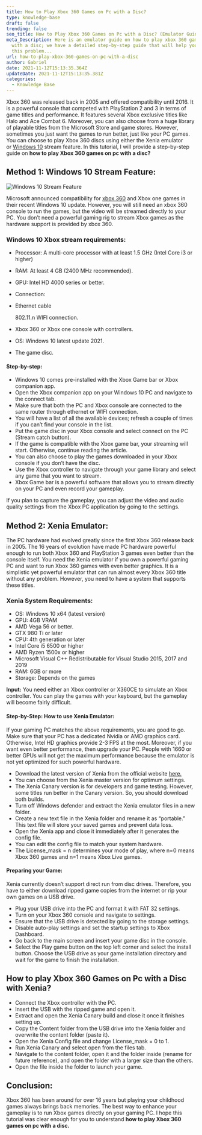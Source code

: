 ```yaml
---
title: How to Play Xbox 360 Games on Pc with a Disc?
type: knowledge-base
draft: false
trending: false
seo_title: How to Play Xbox 360 Games on Pc with a Disc? (Emulator Guide)
meta_Description: Here is an emulator guide on how to play xbox 360 games on pc
  with a disc; we have a detailed step-by-step guide that will help you overcome
  this problem...
url: how-to-play-xbox-360-games-on-pc-with-a-disc
author: Gabriel
date: 2021-11-12T15:13:35.364Z
updateDate: 2021-11-12T15:13:35.381Z
categories:
  - Knowledge Base
---
```

Xbox 360 was released back in 2005 and offered compatibility until 2016. It is a powerful console that competed with PlayStation 2 and 3 in terms of game titles and performance. It features several Xbox exclusive titles like Halo and Ace Combat 6. Moreover, you can also choose from a huge library of playable titles from the Microsoft Store and game stores. However, sometimes you just want the games to run better, just like your PC games. You can choose to play Xbox 360 discs using either the Xenia emulator or [Windows 10](https://www.microsoft.com/en-gb/software-download/windows10) stream feature. In this tutorial, I will provide a step-by-step guide on **how to play Xbox 360 games on pc with a disc?**

## Method 1: Windows 10 Stream Feature:

![Windows 10 Stream Feature](/uploads/windows-10-stream-feature.webp "Windows 10 Stream Feature")

Microsoft announced compatibility for [xbox 360](https://en.wikipedia.org/wiki/Xbox_360) and Xbox one games in their recent Windows 10 update. However, you will still need an xbox 360 console to run the games, but the video will be streamed directly to your PC. You don’t need a powerful gaming rig to stream Xbox games as the hardware support is provided by xbox 360.

### Windows 10 Xbox stream requirements:

* Processor: A multi-core processor with at least 1.5 GHz (Intel Core i3 or higher)
* RAM: At least 4 GB (2400 MHz recommended).
* GPU: Intel HD 4000 series or better.
* Connection:
* Ethernet cable

  802.11.n WIFI connection.
* Xbox 360 or Xbox one console with controllers.
* OS: Windows 10 latest update 2021.
* The game disc.

#### Step-by-step:

* Windows 10 comes pre-installed with the Xbox Game bar or Xbox companion app.
* Open the Xbox companion app on your Windows 10 PC and navigate to the connect tab.
* Make sure that both the PC and Xbox console are connected to the same router through ethernet or WIFI connection.
* You will have a list of all the available devices; refresh a couple of times if you can’t find your console in the list.
* Put the game disc in your Xbox console and select connect on the PC (Stream catch button).
* If the game is compatible with the Xbox game bar, your streaming will start. Otherwise, continue reading the article.
* You can also choose to play the games downloaded in your Xbox console if you don’t have the disc.
* Use the Xbox controller to navigate through your game library and select any game that you want to stream.
* Xbox Game bar is a powerful software that allows you to stream directly on your PC and even record your gameplay.

If you plan to capture the gameplay, you can adjust the video and audio quality settings from the Xbox PC application by going to the settings.

## Method 2: Xenia Emulator:

The PC hardware had evolved greatly since the first Xbox 360 release back in 2005. The 16 years of evolution have made PC hardware powerful enough to run both Xbox 360 and PlayStation 3 games even better than the console itself. You need the Xenia emulator if you own a powerful gaming PC and want to run Xbox 360 games with even better graphics. It is a simplistic yet powerful emulator that can run almost every Xbox 360 title without any problem. However, you need to have a system that supports these titles.

### Xenia System Requirements:

* OS: Windows 10 x64 (latest version)
* GPU: 4GB VRAM
* AMD Vega 56 or better.
* GTX 980 Ti or later
* CPU: 4th generation or later
* Intel Core i5 6500 or higher
* AMD Ryzen 1500x or higher
* Microsoft Visual C++ Redistributable for Visual Studio 2015, 2017 and 2019
* RAM: 6GB or more
* Storage: Depends on the games

**Input:** You need either an Xbox controller or X360CE to simulate an Xbox controller. You can play the games with your keyboard, but the gameplay will become fairly difficult.

#### Step-by-Step: How to use Xenia Emulator:

If your gaming PC matches the above requirements, you are good to go. Make sure that your PC has a dedicated Nvidia or AMD graphics card. Otherwise, Intel HD graphics provide 2-3 FPS at the most. Moreover, if you want even better performance, then upgrade your PC. People with 1660 or better GPUs will not get the maximum performance because the emulator is not yet optimized for such powerful hardware.

* Download the latest version of Xenia from the official website [here.](https://xenia.jp/download/)
* You can choose from the Xenia master version for optimum settings.
* The Xenia Canary version is for developers and game testing. However, some titles run better in the Canary version. So, you should download both builds.
* Turn off Windows defender and extract the Xenia emulator files in a new folder.
* Create a new text file in the Xenia folder and rename it as “portable.” This text file will store your saved games and prevent data loss.
* Open the Xenia app and close it immediately after it generates the config file.
* You can edit the config file to match your system hardware.
* The License_mask = n determines your mode of play, where n=0 means Xbox 360 games and n=1 means Xbox Live games.

#### Preparing your Game:

Xenia currently doesn’t support direct run from disc drives. Therefore, you have to either download ripped game copies from the internet or rip your own games on a USB drive.

* Plug your USB drive into the PC and format it with FAT 32 settings.
* Turn on your Xbox 360 console and navigate to settings.
* Ensure that the USB drive is detected by going to the storage settings.
* Disable auto-play settings and set the startup settings to Xbox Dashboard.
* Go back to the main screen and insert your game disc in the console.
* Select the Play game button on the top left corner and select the install button. Choose the USB drive as your game installation directory and wait for the game to finish the installation.

## How to play Xbox 360 Games on Pc with a Disc with Xenia?

* Connect the Xbox controller with the PC.
* Insert the USB with the ripped game and open it.
* Extract and open the Xenia Canary build and close it once it finishes setting up.
* Copy the Content folder from the USB drive into the Xenia folder and overwrite the content folder (paste it).
* Open the Xenia Config file and change License_mask = 0 to 1.
* Run Xenia Canary and select open from the files tab.
* Navigate to the content folder, open it and the folder inside (rename for future reference), and open the folder with a larger size than the others.
* Open the file inside the folder to launch your game.

## Conclusion:

Xbox 360 has been around for over 16 years but playing your childhood games always brings back memories. The best way to enhance your gameplay is to run Xbox games directly on your gaming PC. I hope this tutorial was clear enough for you to understand **how to play Xbox 360 games on pc with a disc.**
